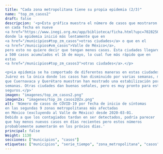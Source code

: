 ```yaml
---
title: "Cada zona metropolitana tiene su propia epidemia (2/3)"
name: "top_zm_casos2"
draft: false
descripcion: '<p>Esta gráfica muestra el número de casos que mostraron síntomas
en cada fecha en nueve
<a href="https://www.inegi.org.mx/app/biblioteca/ficha.html?upc=702825006792" target="_blank">zonas metropolitanas</a>.
donde la epidemia inició más lentamente que en
<a href="/municipios#top_zm_casos">otras ciudades</a> o que en el
<a href="/municipios#vm_casos">Valle de México</a>,
pero esto no quiere decir que tengan menos casos. Esta ciudades llegaron
a 500 casos acumulados el 16 de mayo, lo cual fue más rápido que en
estas
<a href="/municipios#top_zm_casos3">otras ciudades</a>.</p>

<p>La epidemia se ha comportado de diferentes maneras en estas ciudades.
Juárez es la única donde los casos han disminuido por varias semanas, mientras
que Cuernavaca y Querétaro muestran han mostrado una estabilización por varias
semanas. Otras ciudades dan buenas señales, pero es muy pronto para estar
seguros.</p>'
imagen: "imagenes/top_zm_casos2.png"
imagen2x: "imagenes/top_zm_casos2@2x.png"
alt: 'Número de casos de COVID-19 por fecha de inicio de síntomas
en las segundas 9 zonas metropolitanas más afectadas
en México (excluyendo al Valle de México) desde 2020-03-01.
Debido a que los contagiados tardan en ser detectados, podría parecer
que hay menos nuevos casos en días recientes pero estos números
probablemente aumentarán en los próxios días.'
principal: false
Weight: 1130
secciones: ["municipios", "casos"]
etiquetas: ["municipios", "serie_tiempo", "zona_metropolitana", "casos"]
---
```

